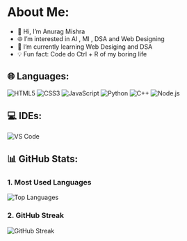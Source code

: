 # About Me:
- 👋 Hi, I’m Anurag Mishra
- 🌐 I’m interested in Al , Ml , DSA and Web Designing
- 📖 I’m currently learning Web Desiging and DSA
- 💡 Fun fact: Code do Ctrl  + R of my boring life

## 🌐 Languages:
![HTML5](https://img.shields.io/badge/-HTML5-E34F26?style=for-the-badge&logo=html5&logoColor=white)
![CSS3](https://img.shields.io/badge/-CSS3-1572B6?style=for-the-badge&logo=css3&logoColor=white)
![JavaScript](https://img.shields.io/badge/-JavaScript-F7DF1E?style=for-the-badge&logo=javascript&logoColor=black)
![Python](https://img.shields.io/badge/-Python-3776AB?style=for-the-badge&logo=python&logoColor=white)
![C++](https://img.shields.io/badge/-C++-00599C?style=for-the-badge&logo=cplusplus&logoColor=white) 
![Node.js](https://img.shields.io/badge/-Node.js-339933?style=for-the-badge&logo=nodedotjs&logoColor=white)


## 💻 IDEs:
![VS Code](https://img.shields.io/badge/-VS_Code-007ACC?style=for-the-badge&logo=visual-studio-code&logoColor=white)

 ## 📊 GitHub Stats:

### 1. Most Used Languages
![Top Languages](https://github-readme-stats.vercel.app/api/top-langs/?username=Anurag-Mishra2006&layout=compact&theme=radical&hide=c&hide_title=true)


### 2. GitHub Streak
![GitHub Streak](https://github-readme-streak-stats.herokuapp.com/?user=Anurag-Mishra2006&theme=radical)
 
